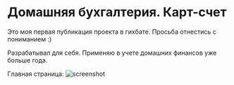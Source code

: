 # Домашняя бухгалтерия. Карт-счет

Это моя первая публикация проекта в гихбате. Просьба отнестись с пониманием :)

Разрабатывал для себя. Применяю в учете домашних финансов уже больше года. 

Главная страница:
![screenshot](https://user-images.githubusercontent.com/100441965/199015146-849231fa-3333-4a3b-b19f-7a272b5fc937.jpg)
